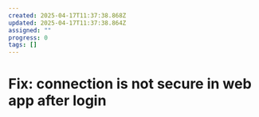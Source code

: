 ```yaml
---
created: 2025-04-17T11:37:38.868Z
updated: 2025-04-17T11:37:38.864Z
assigned: ""
progress: 0
tags: []
---
```


# Fix: connection is not secure in web app after login
